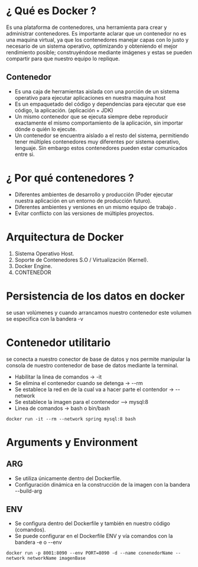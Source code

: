 
# ¿ Qué es Docker ?

Es una plataforma de contenedores, una herramienta para crear y administrar contenedores. Es importante aclarar que un contenedor no es una maquina virtual, ya que los contenedores manejar capas con lo justo y necesario de un sistema operativo, optimizando y obteniendo el mejor rendimiento posible; construyéndose mediante imágenes y estas se pueden compartir para que nuestro equipo lo replique.

## Contenedor 
- Es una caja de herramientas aislada con una porción de un sistema operativo para ejecutar aplicaciones en nuestra maquina host
- Es un empaquetado del código y dependencias para ejecutar que ese código, la aplicación. (aplicación + JDK)
- Un mismo contenedor que se ejecuta siempre debe reproducir exactamente el mismo comportamiento de la aplicación, sin importar dónde o quién lo ejecute.
- Un contenedor se encuentra aislado a el resto del sistema, permitiendo tener múltiples contenedores muy diferentes por sistema operativo, lenguaje. Sin embargo estos contenedores pueden estar comunicados entre si. 

# ¿ Por qué contenedores ?

- Diferentes ambientes de desarrollo y producción (Poder ejecutar nuestra aplicación en un entorno de producción futuro).
- Diferentes ambientes y versiones en un mismo equipo de trabajo .
- Evitar conflicto con las versiones de múltiples proyectos. 

# Arquitectura de Docker

1. Sistema Operativo Host.
2. Soporte de Contenedores S.O / Virtualización (Kernel).
3. Docker Engine.
4. CONTENEDOR 

# Persistencia de los datos en docker 

se usan volúmenes y cuando arrancamos nuestro contenedor este volumen se especifica con la bandera -v

# Contenedor utilitario

se conecta a nuestro conector de base de datos y nos  permite manipular la consola de nuestro contenedor de base de datos mediante la terminal.

- Habilitar la linea de comandos -> -it
- Se elimina el contenedor cuando se detenga -> --rm
- Se establece la red en de la cual va a hacer parte el contendor -> --network
- Se establece la imagen para el contenedor --> mysql:8
- Linea de comandos -> bash o bin/bash

``` docker
docker run -it --rm --network spring mysql:8 bash
```

# Arguments y Environment

## ARG 
- Se utiliza únicamente dentro del Dockerfile. 
- Configuración dinámica en la construcción de la imagen con la bandera --build-arg
## ENV
- Se configura dentro del Dockerfile y también en nuestro código (comandos). 
- Se puede configurar en el Dockerfile ENV y vía comandos con la bandera -e o --env

```Docker
docker run -p 8001:8090 --env PORT=8090 -d --name conenedorName --network networkName imagenBase
```

